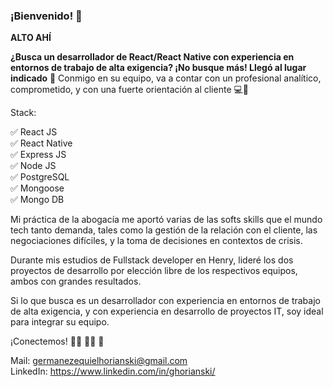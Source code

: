 ### ¡Bienvenido! 👋

**ALTO AHÍ**

**¿Busca un desarrollador de React/React Native con experiencia en entornos de trabajo de alta exigencia? ¡No busque más! Llegó al lugar indicado** 🤩 
Conmigo en su equipo, va a contar con un profesional analítico, comprometido, y con una fuerte orientación al cliente 💻💼

Stack:

✅ React JS <br>
✅ React Native <br>
✅ Express JS <br>
✅ Node JS <br>
✅ PostgreSQL <br>
✅ Mongoose <br>
✅ Mongo DB <br>

Mi práctica de la abogacía me aportó varias de las softs skills que el mundo tech tanto demanda, tales como la gestión de la relación con el cliente, las negociaciones difíciles, y la toma de decisiones en contextos de crisis.

Durante mis estudios de Fullstack developer en Henry, lideré los dos proyectos de desarrollo por elección libre de los respectivos equipos, ambos con grandes resultados.

Si lo que busca es un desarrollador con experiencia en entornos de trabajo de alta exigencia, y con experiencia en desarrollo de proyectos IT, soy ideal para integrar su equipo. 

¡Conectemos! 🤜🏼 🤛🏼 🚀

Mail: germanezequielhorianski@gmail.com <br>
LinkedIn: https://www.linkedin.com/in/ghorianski/

<!--
**GermanEH/GermanEH** is a ✨ _special_ ✨ repository because its `README.md` (this file) appears on your GitHub profile.

Here are some ideas to get you started:

- 🔭 I’m currently working on ...
- 🌱 I’m currently learning ...
- 👯 I’m looking to collaborate on ...
- 🤔 I’m looking for help with ...
- 💬 Ask me about ...
- 📫 How to reach me: ...
- 😄 Pronouns: ...
- ⚡ Fun fact: ...
-->

